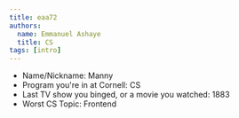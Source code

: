 ```yaml
---
title: eaa72
authors:
  name: Emmanuel Ashaye
  title: CS
tags: [intro]
---
```


- Name/Nickname: Manny
- Program you're in at Cornell: CS
- Last TV show you binged, or a movie you watched: 1883
- Worst CS Topic: Frontend
